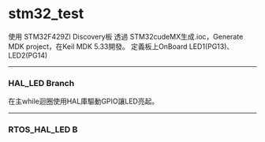 # stm32_test
使用 STM32F429ZI Discovery板
透過 STM32cudeMX生成.ioc，Generate MDK project，在Keil MDK 5.33開發。
定義板上OnBoard LED1(PG13)、LED2(PG14)

----
### HAL_LED Branch
在主while迴圈使用HAL庫驅動GPIO讓LED亮起。

----
### RTOS_HAL_LED B
